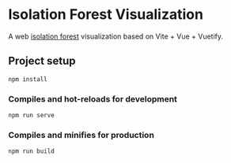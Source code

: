# Isolation Forest Visualization

A web [isolation forest](https://scikit-learn.org/stable/modules/generated/sklearn.ensemble.IsolationForest.html) visualization based on Vite + Vue + Vuetify.

## Project setup
```
npm install
```

### Compiles and hot-reloads for development
```
npm run serve
```

### Compiles and minifies for production
```
npm run build
```